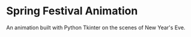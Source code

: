 # Spring Festival Animation
An animation built with Python Tkinter on the scenes of New Year's Eve.
